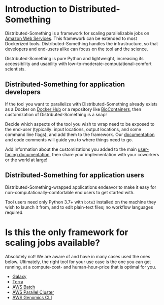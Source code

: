 # Introduction to Distributed-Something

Distributed-Something is a framework for scaling parallelizable jobs on [Amazon Web Services](https://aws.amazon.com/). This framework can be extended to most Dockerized tools. Distributed-Something handles the infrastructure, so that developers and end-users alike can focus on the tool and the science.

Distributed-Something is pure Python and lightweight, increasing its accessibility and usability with low-to-moderate-computational-comfort scientists.

## Distributed-Something for application developers

If the tool you want to parallelize with Distributed-Something already exists as a Docker on [Docker Hub](https://hub.docker.com/) or a repository like [BioContainers](https://biocontainers.pro/), then customization of Distributed-Something is a snap! 

Decide which aspects of the tool you wish to wrap need to be exposed to the end-user (typically: input locations, output locations, and some command line flags), and add them to the framework. Our [documentation](customization) and code comments will guide you to where things need to go. 

Add information about the customizations you added to the main [user-facing documentation](use), then share your implementation with your coworkers or the world at large!

## Distributed-Something for application users

Distributed-Something-wrapped applications endeavor to make it easy for non-computationally-comfortable end users to get started with. 

Tool users need only Python 3.7+ with `boto3` installed on the machine they wish to launch it from, and to edit plain-text files; no workflow languages required.

# Is this the only framework for scaling jobs available?

Absolutely not! We are aware of and have in many cases used the ones below. Ultimately, the right tool for your use case is the one you can get running, at a compute-cost- and human-hour-price that is optimal for you.

* [Galaxy](https://galaxyproject.org/)
* [Terra](https://terra.bio/)
* [AWS Batch](https://docs.aws.amazon.com/batch/index.html)
* [AWS Parallel Cluster](https://docs.aws.amazon.com/parallelcluster/index.html)
* [AWS Genomics CLI](https://aws.github.io/amazon-genomics-cli/docs/overview/)
